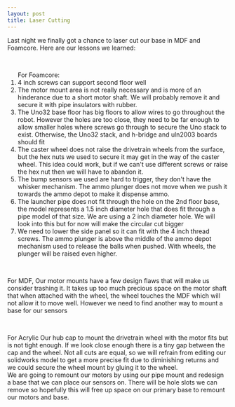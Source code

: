 ```yaml
---
layout: post
title: Laser Cutting
---
```


<p>Last night we finally got a chance to laser cut our base in MDF and Foamcore. Here are our lessons we learned:</p> <br />

<ol>For Foamcore:
	<li>4 inch screws can support second floor well</li>
	<li>The motor mount area is not really necessary and is more of an hinderance due to a short motor shaft. We will probably remove it and secure it with pipe insulators with rubber.</li>
	<li>The Uno32 base floor has big floors to allow wires to go throughout the robot. However the holes are too close, they need to be far enough to allow smaller holes where screws go through to secure the Uno stack to exist. Otherwise, the Uno32 stack, and h-bridge and uln2003 boards should fit</li>
	<li>The caster wheel does not raise the drivetrain wheels from the surface, but the hex nuts we used to secure it may get in the way of the caster wheel. This idea could work, but if we can't use different screws or raise the hex nut then we will have to abandon it.</li>
	<li>The bump sensors we used are hard to trigger, they don't have the whisker mechanism. The ammo plunger does not move when we push it towards the ammo depot to make it dispense ammo.</li>
	<li>The launcher pipe does not fit through the hole on the 2nd floor base, the model represents a 1.5 inch diameter hole that does fit through a pipe model of that size. We are using a 2 inch diameter hole. We will look into this but for now will make the circular cut bigger</li>
	<li>We need to lower the side panel so it can fit with the 4 inch thread screws. The ammo plunger is above the middle of the ammo depot mechanism used to release the balls when pushed. With wheels, the plunger will be raised even higher.</li>

</ol> <br />

<p>For MDF, Our motor mounts have a few design flaws that will make us consider trashing it. It takes up too much precious space on the motor shaft that when attached with the wheel, the wheel touches the MDF which will not allow it to move well. However we need to find another way to mount a base for our sensors</p> <br />

<p>For Acrylic Our hub cap to mount the drivetrain wheel with the motor fits but is not tight enough. If we look close enough there is a tiny gap between the cap and the wheel. Not all cuts are equal, so we will refrain from editing our solidworks model to get a more precise fit due to diminishing returns and we could secure the wheel mount by gluing it to the wheel. 

<br/>
We are going to remount our motors by using our pipe mount and redesign a base that we can place our sensors on. There will be hole slots we can remove so hopefully this will free up space on our primary base to remount our motors and base.
</p>



